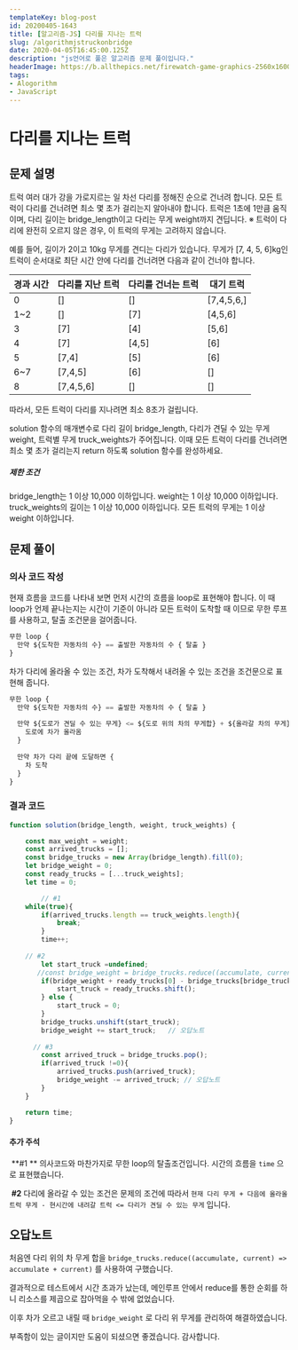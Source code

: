 ```yaml
---
templateKey: blog-post
id: 20200405-1643
title: [알고리즘-JS] 다리를 지나는 트럭
slug: /algorithmjstruckonbridge
date: 2020-04-05T16:45:00.125Z
description: "js언어로 풀은 알고리즘 문제 풀이입니다."
headerImage: https://b.allthepics.net/firewatch-game-graphics-2560x1600.jpg
tags:
- Alogorithm
- JavaScript
---
```


# 다리를 지나는 트럭

## 문제 설명 

트럭 여러 대가 강을 가로지르는 일 차선 다리를 정해진 순으로 건너려 합니다. 모든 트럭이 다리를 건너려면 최소 몇 초가 걸리는지 알아내야 합니다. 트럭은 1초에 1만큼 움직이며, 다리 길이는 bridge_length이고 다리는 무게 weight까지 견딥니다.
 ※ 트럭이 다리에 완전히 오르지 않은 경우, 이 트럭의 무게는 고려하지 않습니다.

예를 들어, 길이가 2이고 10kg 무게를 견디는 다리가 있습니다. 무게가 [7, 4, 5, 6]kg인 트럭이 순서대로 최단 시간 안에 다리를 건너려면 다음과 같이 건너야 합니다.

| 경과 시간 | 다리를 지난 트럭 | 다리를 건너는 트럭 | 대기 트럭  |
| --------- | ---------------- | ------------------ | ---------- |
| 0         | []               | []                 | [7,4,5,6,] |
| 1~2       | []               | [7]                | [4,5,6]    |
| 3         | [7]              | [4]                | [5,6]      |
| 4         | [7]              | [4,5]              | [6]        |
| 5         | [7,4]            | [5]                | [6]        |
| 6~7       | [7,4,5]          | [6]                | []         |
| 8         | [7,4,5,6]        | []                 | []         |


따라서, 모든 트럭이 다리를 지나려면 최소 8초가 걸립니다.

solution 함수의 매개변수로 다리 길이 bridge_length, 다리가 견딜 수 있는 무게 weight, 트럭별 무게 truck_weights가 주어집니다. 이때 모든 트럭이 다리를 건너려면 최소 몇 초가 걸리는지 return 하도록 solution 함수를 완성하세요.

##### 제한 조건
bridge_length는 1 이상 10,000 이하입니다.
weight는 1 이상 10,000 이하입니다.
truck_weights의 길이는 1 이상 10,000 이하입니다.
모든 트럭의 무게는 1 이상 weight 이하입니다.





## 문제 풀이



### 의사 코드 작성

현재 흐름을 코드를 나타내 보면 먼저 시간의 흐름을 loop로 표현해야 합니다.
이 때 loop가 언제 끝나는지는 시간이 기준이 아니라 모든 트럭이 도착할 때 이므로 무한 루프를 사용하고, 탈출 조건문을 걸어줍니다.

```javascript
무한 loop {
  만약 ${도착한 자동차의 수} == 출발한 자동차의 수 { 탈출 }
}
```



차가 다리에 올라올 수 있는 조건, 차가 도착해서 내려올 수 있는 조건을 조건문으로 표현해 줍니다.

```javascript
무한 loop {
  만약 ${도착한 자동차의 수} == 출발한 자동차의 수 { 탈출 }
  
  만약 ${도로가 견딜 수 있는 무게} <= ${도로 위의 차의 무게합} + ${올라갈 차의 무게} {
    도로에 차가 올라옴
  }
  
  만약 차가 다리 끝에 도달하면 {
    차 도착
  }
}
```





### 결과 코드 

```js
function solution(bridge_length, weight, truck_weights) {

    const max_weight = weight;
    const arrived_trucks = [];
    const bridge_trucks = new Array(bridge_length).fill(0);
    let bridge_weight = 0;
    const ready_trucks = [...truck_weights];
    let time = 0;

		// #1
    while(true){
        if(arrived_trucks.length == truck_weights.length){
            break;
        }
        time++;
      
    // #2  
        let start_truck =undefined;
       //const bridge_weight = bridge_trucks.reduce((accumulate, current) => accumulate + current); 오답노트
        if(bridge_weight + ready_trucks[0] - bridge_trucks[bridge_trucks.length-1]  <= max_weight){
            start_truck = ready_trucks.shift();
        } else {
            start_truck = 0;
        }
        bridge_trucks.unshift(start_truck);
        bridge_weight += start_truck;	// 오답노트
      
      // #3
        const arrived_truck = bridge_trucks.pop();
        if(arrived_truck !=0){
            arrived_trucks.push(arrived_truck);
            bridge_weight -= arrived_truck;	// 오답노트
        }
    }

    return time;
}
```

#### 추가 주석

​	**#1 ** 의사코드와 마찬가지로 무한 loop의 탈출조건입니다. 시간의 흐름을 `time` 으로 표현했습니다.

​	**#2**  다리에 올라갈 수 있는 조건은 문제의 조건에 따라서 `현재 다리 무게 + 다음에 올라올 트럭 무게 - 현시간에 내려갈 트럭 <= 다리가 견딜 수 있는 무게` 입니다.





## 오답노트

처음엔 다리 위의 차 무게 합을
`bridge_trucks.reduce((accumulate, current) => accumulate + current)` 를 사용하여 구했습니다.

결과적으로 테스트에서 시간 초과가 났는데, 메인루프 안에서 reduce를 통한 순회를 하니 리소스를 제곱으로 잡아먹을 수 밖에 없었습니다.

이후 차가 오르고 내릴 때 `bridge_weight` 로 다리 위 무게를 관리하여 해결하였습니다.











부족함이 있는 글이지만 도움이 되셨으면 좋겠습니다. 감사합니다.